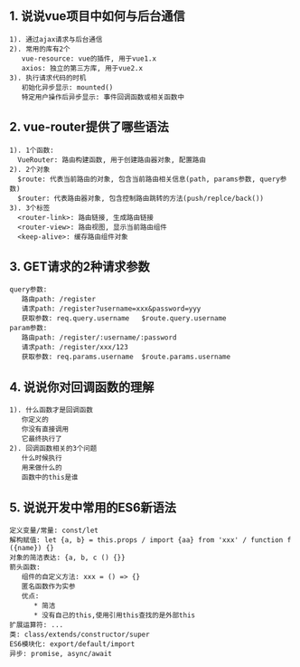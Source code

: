 ## 1. 说说vue项目中如何与后台通信
    1). 通过ajax请求与后台通信
    2). 常用的库有2个
       vue-resource: vue的插件, 用于vue1.x
       axios: 独立的第三方库, 用于vue2.x
    3). 执行请求代码的时机
       初始化异步显示: mounted()
       特定用户操作后异步显示: 事件回调函数或相关函数中
       
## 2. vue-router提供了哪些语法
    1). 1个函数:
      VueRouter: 路由构建函数, 用于创建路由器对象, 配置路由
    2). 2个对象
      $route: 代表当前路由的对象, 包含当前路由相关信息(path, params参数, query参数)
      $router: 代表路由器对象, 包含控制路由跳转的方法(push/replce/back())
    3). 3个标签
      <router-link>: 路由链接, 生成路由链接
      <router-view>: 路由视图, 显示当前路由组件
      <keep-alive>: 缓存路由组件对象

## 3. GET请求的2种请求参数
    query参数: 
       路由path: /register
       请求path: /register?username=xxx&password=yyy   
       获取参数: req.query.username   $route.query.username
    param参数: 
       路由path: /register/:username/:password
       请求path: /register/xxx/123   
       获取参数: req.params.username  $route.params.username

## 4. 说说你对回调函数的理解
    1). 什么函数才是回调函数
       你定义的
       你没有直接调用
       它最终执行了
    2). 回调函数相关的3个问题
       什么时候执行
       用来做什么的
       函数中的this是谁

## 5. 说说开发中常用的ES6新语法
    定义变量/常量: const/let
    解构赋值: let {a, b} = this.props / import {aa} from 'xxx' / function f ({name}) {}
    对象的简洁表达: {a, b, c () {}}
    箭头函数: 
       组件的自定义方法: xxx = () => {}
       匿名函数作为实参
       优点:
          * 简洁
          * 没有自己的this,使用引用this查找的是外部this
    扩展运算符: ...
    类: class/extends/constructor/super
    ES6模块化: export/default/import
    异步: promise, async/await